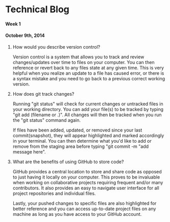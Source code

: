# Technical Blog
#### Week 1
#### October 9th, 2014

1. How would you describe version control?

   Version control is a system that allows you to track and review changes/updates over time to files on your computer. You can then reference or revert back to any files state at any given time. This is very helpful when you realize an update to a file has caused error, or there is a syntax mistake and you need to go back to a previous correct working version.

2. How does git track changes?

   Running "git status" will check for current changes or untracked files in your working directory. You can add your file(s) to be tracked by typing "git add (filename or .)". All changes will then be tracked when you run the "git status" command again.

   If files have been added, updated, or removed since your last commit(snapshot), they will appear highlighted and marked accordingly in your terminal. You can then determine what you'd like to add or remove from the staging area before typing "git commit -m "add message here".

3. What are the benefits of using GitHub to store code?

   GitHub provides a central location to store and share code as opposed to just having it locally on your computer. This proves to be invaluable when working on collaborative projects requiring frequent and/or many contributors. It also provides an easy to navigate user interface for all project repositories and individual files.

   Lastly, your pushed changes to specific files are also highlighted for better reference and you can access up-to-date project files on any machine as long as you have access to your GitHub account.


